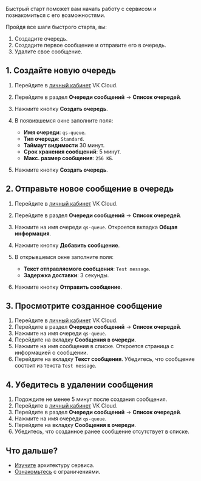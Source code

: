 Быстрый старт поможет вам начать работу с сервисом и познакомиться с его возможностями.

Пройдя все шаги быстрого старта, вы:

1. Создадите очередь.
1. Создадите первое сообщение и отправите его в очередь.
1. Удалите свое сообщение.

## 1. Создайте новую очередь

1. Перейдите в [личный кабинет](https://mcs.mail.ru/app/) VK Cloud.
1. Перейдите в раздел **Очереди сообщений** → **Список очередей**.
1. Нажмите кнопку **Создать очередь**.
1. В появившемся окне заполните поля:

    - **Имя очереди**: `qs-queue`.
    - **Тип очереди**: `Standard`.
    - **Таймаут видимости** 30 минут.
    - **Срок хранения сообщений**: 5 минут.
    - **Макс. размер сообщения**: `256 КБ`.

1. Нажмите кнопку **Создать очередь**.

## 2. Отправьте новое сообщение в очередь

1. Перейдите в [личный кабинет](https://mcs.mail.ru/app/) VK Cloud.
1. Перейдите в раздел **Очереди сообщений** → **Список очередей**.
1. Нажмите на имя очереди `qs-queue`. Откроется вкладка **Общая информация**.
1. Нажмите кнопку **Добавить сообщение**.
1. В открывшемся окне заполните поля:

    - **Текст отправляемого сообщения**: `Test message`.
    - **Задержка доставки**: 3 секунды.

1. Нажмите кнопку **Отправить сообщение**.

## 3. Просмотрите созданное сообщение

1. Перейдите в [личный кабинет](https://mcs.mail.ru/app/) VK Cloud.
1. Перейдите в раздел **Очереди сообщений** → **Список очередей**.
1. Нажмите на имя очереди `qs-queue`.
1. Перейдите на вкладку **Сообщения в очереди**.
1. Нажмите на имя сообщения в списке. Откроется страница с информацией о сообщении.
1. Перейдите на вкладку **Текст сообщения**. Убедитесь, что сообщение состоит из текста `Test message`.

## 4. Убедитесь в удалении сообщения

1. Подождите не менее 5 минут после создания сообщения.
1. Перейдите в [личный кабинет](https://mcs.mail.ru/app/) VK Cloud.
1. Перейдите в раздел **Очереди сообщений** → **Список очередей**.
1. Нажмите на имя очереди `qs-queue`.
1. Перейдите на вкладку **Сообщения в очереди**.
1. Убедитесь, что созданное ранее сообщение отсутствует в списке.

## Что дальше?

- [Изучите](../architecture/) архитектуру сервиса.
- [Ознакомьтесь](../limitations/) с ограничениями.

